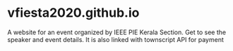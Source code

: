 # vfiesta2020.github.io

A website for an event organized by IEEE PIE Kerala Section. Get to see the speaker and event details. It is also linked with townscript API for payment 
